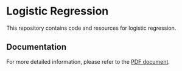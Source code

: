 # Logistic Regression

This repository contains code and resources for logistic regression.

## Documentation

For more detailed information, please refer to the [PDF document](./pdf.pdf).
